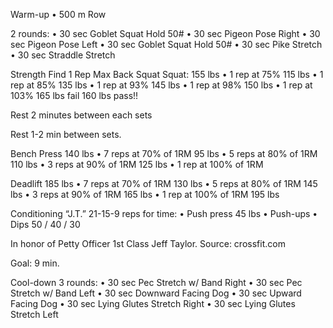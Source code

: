 Warm-up
• 500 m Row

2 rounds:
• 30 sec Goblet Squat Hold 50#
• 30 sec Pigeon Pose Right
• 30 sec Pigeon Pose Left
• 30 sec Goblet Squat Hold 50#
• 30 sec Pike Stretch
• 30 sec Straddle Stretch

Strength
Find 1 Rep Max Back Squat Squat: 155 lbs
• 1 rep at 75% 115 lbs
• 1 rep at 85% 135 lbs
• 1 rep at 93% 145 lbs
• 1 rep at 98% 150 lbs
• 1 rep at 103% 165 lbs fail 160 lbs pass!!

Rest 2 minutes between each sets

Rest 1-2 min between sets.

Bench Press 140 lbs
• 7 reps at 70% of 1RM 95 lbs
• 5 reps at 80% of 1RM 110 lbs
• 3 reps at 90% of 1RM 125 lbs
• 1 rep at 100% of 1RM

Deadlift 185 lbs
• 7 reps at 70% of 1RM 130 lbs
• 5 reps at 80% of 1RM 145 lbs
• 3 reps at 90% of 1RM 165 lbs
• 1 rep at 100% of 1RM 195 lbs

Conditioning
“J.T.”
21-15-9 reps for time:
• Push press 45 lbs
• Push-ups
• Dips 50 / 40 / 30

In honor of Petty Officer 1st Class Jeff Taylor. Source: crossfit.com

Goal: 9 min.

Cool-down
3 rounds:
• 30 sec Pec Stretch w/ Band Right
• 30 sec Pec Stretch w/ Band Left
• 30 sec Downward Facing Dog
• 30 sec Upward Facing Dog
• 30 sec Lying Glutes Stretch Right
• 30 sec Lying Glutes Stretch Left